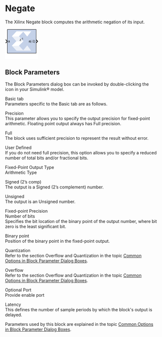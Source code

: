 # Negate

The Xilinx Negate block computes the arithmetic negation of its input.

![](./Images/block.png)

## Block Parameters

The Block Parameters dialog box can be invoked by double-clicking the
icon in your Simulink® model.

Basic tab  
Parameters specific to the Basic tab are as follows.

Precision  
This parameter allows you to specify the output precision for
fixed-point arithmetic. Floating point output always has Full precision.

Full  
The block uses sufficient precision to represent the result without
error.

User Defined  
If you do not need full precision, this option allows you to specify a
reduced number of total bits and/or fractional bits.

Fixed-Point Output Type  
Arithmetic Type

Signed (2’s comp)  
The output is a Signed (2’s complement) number.

Unsigned  
The output is an Unsigned number.

Fixed-point Precision  
Number of bits  
Specifies the bit location of the binary point of the output number,
where bit zero is the least significant bit.

Binary point  
Position of the binary point in the fixed-point output.

Quantization  
Refer to the section Overflow and Quantization in the topic [Common
Options in Block Parameter Dialog
Boxes](common-options-in-block-parameter-dialog-boxes-aa1032308.html).

Overflow  
Refer to the section Overflow and Quantization in the topic [Common
Options in Block Parameter Dialog
Boxes](common-options-in-block-parameter-dialog-boxes-aa1032308.html).

Optional Port  
Provide enable port

Latency  
This defines the number of sample periods by which the block's output is
delayed.

Parameters used by this block are explained in the topic [Common Options
in Block Parameter Dialog
Boxes](common-options-in-block-parameter-dialog-boxes-aa1032308.html).
